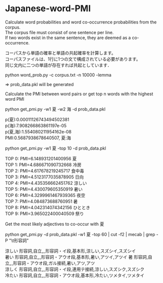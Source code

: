 # Japanese-word-PMI

Calculate word probabilities and word co-occurrence probabilities from the corpus.  
The corpus file must consist of one sentence per line.  
If two words exist in the same sentence, they are deemed as a co-occurrence.  

コーパスから単語の確率と単語の共起確率を計算します。  
コーパスファイルは、1行に1つの文で構成されている必要があります。  
同じ文内に二つの単語が存在すれば共起としています．　

python word_prob.py -c corpus.txt -n 10000 -lemma

=> prob_data.pkl will be generated


Calculate the PMI between word pairs or get top n words with the highest word PMI

python get_pmi.py -w1 夏 -w2 海 -d prob_data.pkl

p(夏):0.00011126743494502381  
p(海):7.908266863861197e-05  
p(夏,海):1.554080211954162e-08  
PMI:0.5687938678640507, 夏:海


python get_pmi.py -w1 夏 -top 10 -d prob_data.pkl

TOP 0: PMI=6.148931201400956    夏  
TOP 1: PMI=4.686671090732668    冷房  
TOP 2: PMI=4.617678219245717    食中毒  
TOP 3: PMI=4.5123177035878905   日向  
TOP 4: PMI=4.435356662451762    涼しい  
TOP 5: PMI=4.430079605350919    暑い  
TOP 6: PMI=4.3299961467939365   夜空  
TOP 7: PMI=4.084873688760951    暑  
TOP 8: PMI=4.042314074342156    ひととき  
TOP 9: PMI=3.965022400040509    祭り  

Get the most likely adjectives to co-occur with 夏 

python get_pmi.py -d prob_data.pkl -w1 夏 -top 60 | cut -f2 | mecab | grep -P "\t形容詞"

涼しい  形容詞,自立,*,*,形容詞・イ段,基本形,涼しい,スズシイ,スズシイ  
暑い    形容詞,自立,*,*,形容詞・アウオ段,基本形,暑い,アツイ,アツイ 
暑      形容詞,自立,*,*,形容詞・アウオ段,ガル接続,暑い,アツ,アツ  
涼しく  形容詞,自立,*,*,形容詞・イ段,連用テ接続,涼しい,スズシク,スズシク  
冷たい  形容詞,自立,*,*,形容詞・アウオ段,基本形,冷たい,ツメタイ,ツメタイ  
